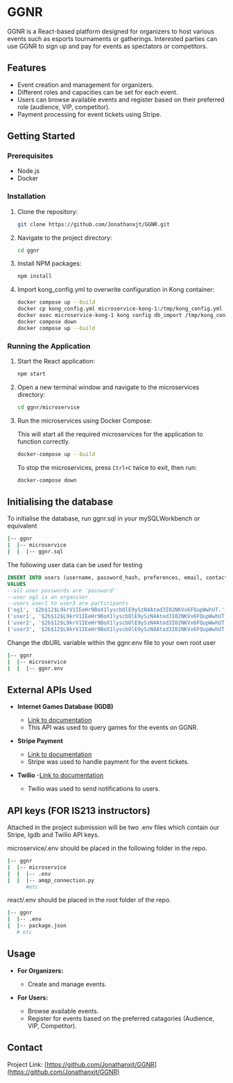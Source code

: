# GGNR

GGNR is a React-based platform designed for organizers to host various events such as esports tournaments or gatherings. Interested parties can use GGNR to sign up and pay for events as spectators or competitors.

## Features

- Event creation and management for organizers.
- Different roles and capacities can be set for each event.
- Users can browse available events and register based on their preferred role (audience, VIP, competitor).
- Payment processing for event tickets using Stripe.

## Getting Started

### Prerequisites

- Node.js
- Docker

### Installation

1. Clone the repository:

   ```sh
   git clone https://github.com/Jonathanxjt/GGNR.git
   ```

2. Navigate to the project directory:

   ```sh
   cd ggnr
   ```

3. Install NPM packages:

   ```sh
   npm install
   ```

4. Import kong_config.yml to overwrite configuration in Kong container:

   ```sh
   docker compose up --build
   docker cp kong_config.yml microservice-kong-1:/tmp/kong_config.yml
   docker exec microservice-kong-1 kong config db_import /tmp/kong_config.yml
   docker compose down
   docker compose up --build
   ```

### Running the Application

1. Start the React application:

   ```sh
   npm start
   ```

2. Open a new terminal window and navigate to the microservices directory:

   ```sh
   cd ggnr/microservice
   ```

3. Run the microservices using Docker Compose:

   This will start all the required microservices for the application to function correctly.

   ```sh
   docker-compose up --build
   ```

   

   To stop the microservices, press `Ctrl+C` twice to exit, then run:

   ```sh
   docker-compose down
   ```

## Initialising the database

   To initialise the database, run ggnr.sql in your mySQLWorkbench or equivalent

   ```sh
   |-- ggnr
   |  |-- microservice
   |  |  |-- ggnr.sql  
   ```
   The following user data can be used for testing

   ```sql
   INSERT INTO users (username, password_hash, preferences, email, contact, organiser, organiser_company)
   VALUES
   --all user passwords are 'password'
   --user og1 is an organiser 
   --users user1 to user3 are participants
   ('og1', '$2b$12$L9krV1IEeHr9BoX1lyscbOlE9ySzN4Atod3I02NKVx6FQupWwhUT.', '', 'og1@gmail.com', '99999999', 1, 'SMU'), 
   ('user1', '$2b$12$L9krV1IEeHr9BoX1lyscbOlE9ySzN4Atod3I02NKVx6FQupWwhUT.', 'Dota 2', 'user1@gmail.com', '+6590473775', 0, NULL),
   ('user2', '$2b$12$L9krV1IEeHr9BoX1lyscbOlE9ySzN4Atod3I02NKVx6FQupWwhUT.', 'Tekken 8', 'user2@gmail.com', '+6590473775', 0, NUll),
   ('user3', '$2b$12$L9krV1IEeHr9BoX1lyscbOlE9ySzN4Atod3I02NKVx6FQupWwhUT.', 'Counter-Strike 2', 'user3@gmail.com', '+6590473775', 0, NULL);
   ```

   Change the dbURL variable within the ggnr.env file to your own root user

   ```sh
   |-- ggnr
   |  |-- microservice
   |  |  |-- ggnr.env  
   ```

## External APIs Used

- **Internet Games Database (IGDB)**
  - [Link to documentation](https://api-docs.igdb.com/#getting-started)
  - This API was used to query games for the events on GGNR.

- **Stripe Payment**
  - [Link to documentation](https://stripe.com/docs)
  - Stripe was used to handle payment for the event tickets.

- **Twilio**
   -[Link to documentation](https://www.twilio.com/docs)
   - Twilio was used to send notifications to users.

## API keys (FOR IS213 instructors)

   Attached in the project submission will be two .env files which contain our Stripe, Igdb and Twilio API keys. 
 
   microservice/.env should be placed in the following folder in the repo. 

   ```sh
   |-- ggnr
   |  |-- microservice
   |  |  |-- .env
   |  |  |-- amqp_connection.py
         #etc
   ```

   react/.env should be placed in the root folder of the repo.

   ```sh
   |-- ggnr
   |  |-- .env
   |  |-- package.json
      # etc
   ```

## Usage

- **For Organizers:**
  - Create and manage events.

- **For Users:**
  - Browse available events.
  - Register for events based on the preferred catagories (Audience, VIP, Competitor).

## Contact

Project Link: [https://github.com/Jonathanxjt/GGNR](https://github.com/Jonathanxjt/GGNR)

